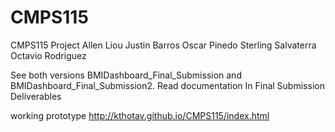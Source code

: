 # CMPS115
CMPS115 Project
Allen Liou
Justin Barros
Oscar Pinedo
Sterling Salvaterra
Octavio Rodriguez  

See both versions BMIDashboard_Final_Submission and BMIDashboard_Final_Submission2.
Read documentation In Final Submission Deliverables 


working prototype 
http://kthotav.github.io/CMPS115/index.html 
